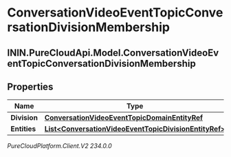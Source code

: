 # ConversationVideoEventTopicConversationDivisionMembership

## ININ.PureCloudApi.Model.ConversationVideoEventTopicConversationDivisionMembership

## Properties

|Name | Type | Description | Notes|
|------------ | ------------- | ------------- | -------------|
| **Division** | [**ConversationVideoEventTopicDomainEntityRef**](ConversationVideoEventTopicDomainEntityRef) |  | [optional] |
| **Entities** | [**List&lt;ConversationVideoEventTopicDivisionEntityRef&gt;**](ConversationVideoEventTopicDivisionEntityRef) |  | [optional] |



_PureCloudPlatform.Client.V2 234.0.0_
